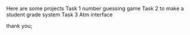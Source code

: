 
Here are some projects
Task 1
number guessing game
Task 2 
to make a student grade system 
Task 3
Atm interface


thank you;
